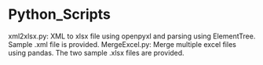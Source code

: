 # Python_Scripts
xml2xlsx.py: XML to xlsx file using openpyxl and parsing using ElementTree. Sample .xml file is provided.
MergeExcel.py: Merge multiple excel files using pandas. The two sample .xlsx files are provided.
